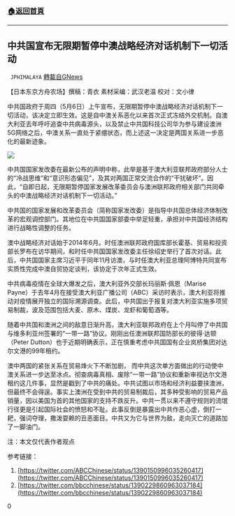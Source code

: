 ###  [:house:返回首頁](https://github.com/ourhimalayas/txt)
---

## 中共国宣布无限期暂停中澳战略经济对话机制下一切活动
` JPHIMALAYA` [轉載自GNews](https://gnews.org/zh-hans/1179611/)

【日本东京方舟农场】撰稿：青衣 素材采编：武汉老温   校对：文小律

中共国政府于周四（5月6日）上午宣布，无限期暂停中澳战略经济对话机制下一切活动，该决定立即生效。这是自中澳关系恶化以来首次正式冻结外交机制。自澳大利亚去年呼吁追查中共病毒源头，以及禁止中共国科技公司华为参与建设澳洲5G网络之后，中澳关系一直处于紧绷状态，而上述这一决定是两国关系进一步恶化的最新迹象。

![]()![](https://gnews-media-offload.s3.amazonaws.com/wp-content/uploads/2021/05/06100659/8E912B09-61AB-473C-A574-937BCA41E92D.jpeg)

中共国国家发改委在最新公布的声明中称，此举是基于澳大利亚联邦政府部分人士的“冷战思维”和“意识形态偏见”，及其对两国正常交流合作的“干扰破坏”。因此，“自即日起，无限期暂停国家发展改革委员会与澳洲联邦政府相关部门共同牵头的中澳战略经济对话机制下一切活动。”

中共国的国家发展和改革委员会（简称国家发改委）是指导中共国总体经济体制改革的宏观调控部门。其地位在中共国国家部委中举足轻重，承担对中共国经济结构进行战略性调整的任务。

澳中战略经济对话始于2014年6月。时任澳洲联邦政府国库部长霍基、贸易和投资部长罗布在访华期间，和时任中共国国家发改委主任徐绍史举行了首次对话。此后，中共国国家主席习近平于同年11月访澳，与时任澳大利亚总理阿博特共同宣布实质性完成中澳自贸协定谈判，该协定于次年正式生效。

中共病毒疫情在全球大爆发之后，澳大利亚外交部长玛丽斯·佩恩（Marise Payne）于去年4月在接受澳大利亚广播公司（ABC）采访时表示，澳大利亚将推动对疫情展开独立的国际溯源调查。此后，中共国出于报复对澳大利亚实施多项贸易制裁，波及范围包括大麦、原木、煤炭、龙虾和葡萄酒等。

随着中共国和澳洲之间的敌意日渐升高，澳大利亚联邦政府在上个月叫停了中共国与维多利亚州签署的“一带一路”协议。刚刚出任澳洲联邦国防部长的彼得·达顿（Peter Dutton）也于近期明确表示，正在慎重考虑中共国国有企业岚桥集团对达尔文港的99年租约。

澳中两国的紧张关系在贸易烽火下不断加剧， 而中共这次单方面做出的行动使中澳关系进一步达至冰点。彻查病毒真相、废除“一带一路”协议和重新审视达尔文港租约这几件事，显然是戳到了中共的痛处。中共试图以市场和经济利益要挟澳洲，但最终不会得逞。事实上澳洲在受到中共的贸易制裁后，其多种受影响的贸易产品销量，因以美国为首的其他国家的支持不跌反升。中共一贯以来不遵守规则的流氓行径更是引起国际社会的愤怒和不耻。此事反倒是暴露出中共作恶心虚，倒打一耙，强词夺理，撒泼耍赖的丑恶面目。中共又为它与世界为敌，走向灭亡的道路加了一脚油门。

注：本文仅代表作者观点

参考链接：

1. [https://twitter.com/ABCChinese/status/1390150996035260417](https://twitter.com/ABCChinese/status/1390150996035260417)
2. [https://twitter.com/bbcchinese/status/1390229860963037184](https://twitter.com/bbcchinese/status/1390229860963037184)


0
